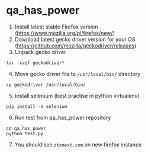 # qa_has_power

1. Install latest stable Firefox version (https://www.mozilla.org/pl/firefox/new/)
2. Download latest gecko driver version for your OS (https://github.com/mozilla/geckodriver/releases)
3. Unpack gecko driver

```
tar -xvzf geckodriver*
```
4. Move gecko driver file to `/usr/local/bin/` directory

```
cp geckodriver /usr/local/bin/
```
5. Install selenium (best practise in python virtualenv)

```
pip install -U selenium
```
6. Run test from qa_has_power repository

```
cd qa_has_power
python test.py
```
7. You should see `stxnext.com` on new firefox instance
